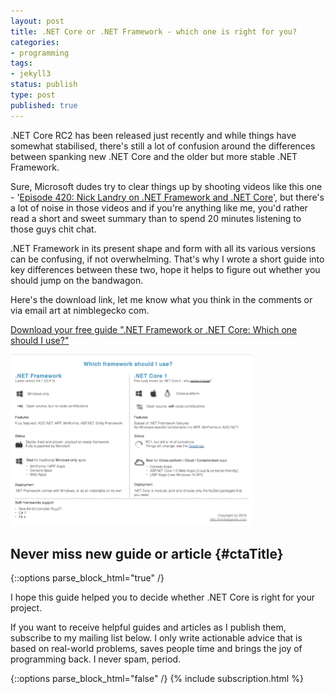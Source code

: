 ```yaml
---
layout: post
title: .NET Core or .NET Framework - which one is right for you?
categories:
- programming
tags:
- jekyll3
status: publish
type: post
published: true
---
```

.NET Core RC2 has been released just recently and while things have somewhat stabilised, there's
still a lot of confusion around the differences between spanking new .NET Core and the older
but more stable .NET Framework.

Sure, Microsoft dudes try to clear things up by shooting videos like this one - '[Episode 420: Nick Landry on .NET Framework and .NET Core][1]',
but there's a lot of noise in those videos and if you're anything like me, you'd rather read a short 
and sweet summary than to spend 20 minutes listening to those guys chit chat.

.NET Framework in its present shape and form with all its various versions can be confusing, if not
overwhelming. That's why I wrote a short guide into key differences between these two, hope it helps 
to figure out whether you should jump on the bandwagon.

Here's the download link, let me know what you think in the comments or via email art at
nimblegecko com.

<a id="linkDownload" onclick="ga('send', 'pageview', '/assets/net-framework-or-net-core-which-one-should-i-use.pdf')" target="_new" href="/assets/net-framework-or-net-core-which-one-should-i-use.pdf">Download your free guide ".NET Framework or .NET Core: Which one should I use?"</a>

<a target="_new" onclick="ga('send', 'pageview', '/assets/net-framework-or-net-core-which-one-should-i-use.pdf.img')" href="/assets/net-framework-or-net-core-which-one-should-i-use.pdf">
    <img style="margin:auto" class="img-responsive" src="/img/guide/guide.png" alt="Download your free guide" />
</a>

## Never miss new guide or article {#ctaTitle}

{::options parse_block_html="true" /}
<div id="ctaCopy">
I hope this guide helped you to decide whether .NET Core is right for your project.

If you want to receive helpful guides and articles as I publish them, subscribe to my mailing
list below. I only write actionable advice that is based on real-world problems, saves people time 
and brings the joy of programming back. I never spam, period.
</div>

{::options parse_block_html="false" /}
{% include subscription.html %}

[1]:https://channel9.msdn.com/Blogs/Technology-and-Friends/tf420
